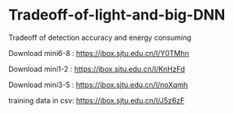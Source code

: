 # Tradeoff-of-light-and-big-DNN
Tradeoff of detection accuracy and energy consuming

Download mini6-8 : https://jbox.sjtu.edu.cn/l/Y0TMhn

Download mini1-2 : https://jbox.sjtu.edu.cn/l/KnHzFd

Download mini3-5 : https://jbox.sjtu.edu.cn/l/noXqmh

training data in csv: https://jbox.sjtu.edu.cn/l/J5z6zF
